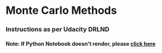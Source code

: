 # Monte Carlo Methods

### Instructions as per Udacity DRLND

#### Note: If Python Notebook doesn't render, please  [click here](https://nbviewer.jupyter.org/github/naneja/Blackjack/blob/master/n-Blackjack.ipynb)
